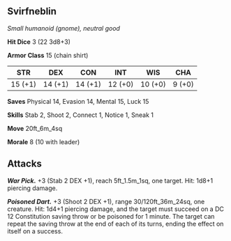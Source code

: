 ## Svirfneblin

*Small humanoid (gnome), neutral good*

**Hit Dice** 3 (22 3d8+3)

**Armor Class** 15 (chain shirt)

| STR     | DEX     | CON     | INT     | WIS     | CHA     |
|---------|---------|---------|---------|---------|---------|
| 15 (+1) | 14 (+1) | 14 (+1) | 12 (+0) | 10 (+0) |  9 (+0) |

**Saves** Physical 14, Evasion 14, Mental 15, Luck 15

**Skills** Stab 2, Shoot 2, Connect 1, Notice 1, Sneak 1

**Move** 20ft_6m_4sq

**Morale** 8 (10 with leader)

## Attacks

***War Pick.*** +3 (Stab 2 DEX +1), reach 5ft_1.5m_1sq, one target. Hit: 1d8+1 piercing damage.

***Poisoned Dart.*** +3 (Shoot 2 DEX +1), range 30/120ft_36m_24sq, one creature. Hit: 1d4+1 piercing damage, and the target must succeed on a DC 12 Constitution saving throw or be poisoned for 1 minute. The target can repeat the saving throw at the end of each of its turns, ending the effect on itself on a success.

